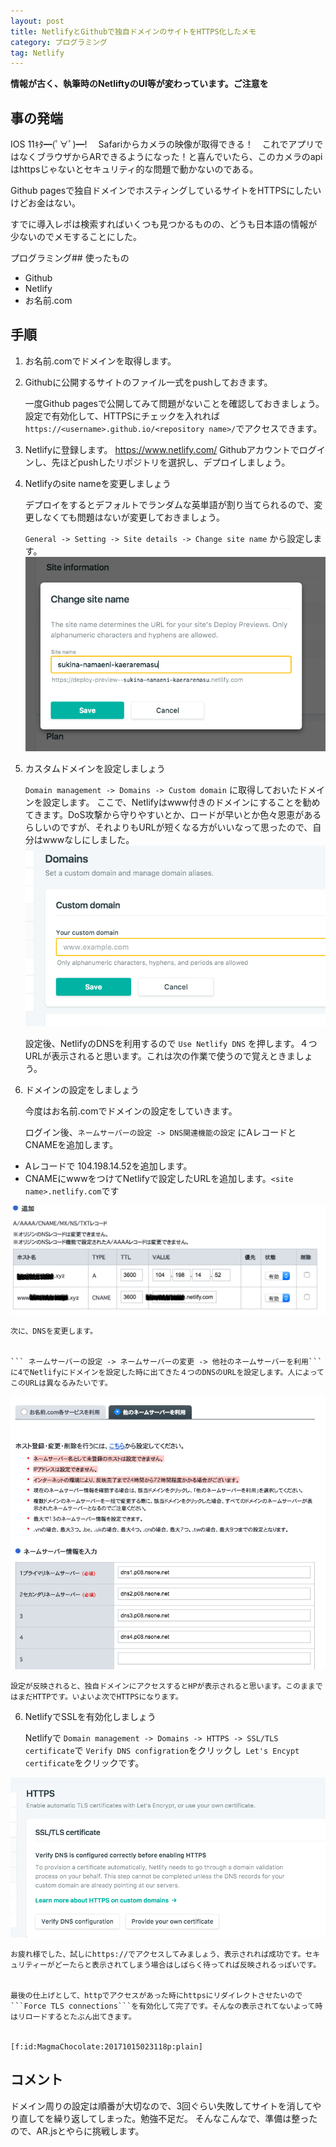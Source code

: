 ```yaml
---
layout: post
title: NetlifyとGithubで独自ドメインのサイトをHTTPS化したメモ
category: プログラミング
tag: Netlify
---
```

**情報が古く、執筆時のNetliftyのUI等が変わっています。ご注意を**
## 事の発端
IOS 11ｷﾀ━(ﾟ∀ﾟ)━! 　Safariからカメラの映像が取得できる！　これでアプリではなくブラウザからARできるようになった！と喜んでいたら、このカメラのapiはhttpsじゃないとセキュリティ的な問題で動かないのである。


Github pagesで独自ドメインでホスティングしているサイトをHTTPSにしたいけどお金はない。


すでに導入レポは検索すればいくつも見つかるものの、どうも日本語の情報が少ないのでメモすることにした。




プログラミング## 使ったもの
* Github
* Netlify
* お名前.com


## 手順
1. お名前.comでドメインを取得します。
2. Githubに公開するサイトのファイル一式をpushしておきます。


    一度Github pagesで公開してみて問題がないことを確認しておきましょう。設定で有効化して、HTTPSにチェックを入れれば```https://<username>.github.io/<repository name>/```でアクセスできます。
2. Netlifyに登録します。
<https://www.netlify.com/>
    Githubアカウントでログインし、先ほどpushしたリポジトリを選択し、デプロイしましょう。


3. Netlifyのsite nameを変更しましょう


    デプロイをするとデフォルトでランダムな英単語が割り当てられるので、変更しなくても問題はないが変更しておきましょう。


    ```General -> Setting -> Site details -> Change site name``` から設定します。
![](/images/uploads/20171015014625.png)




4. カスタムドメインを設定しましょう


    ```Domain management -> Domains -> Custom domain``` に取得しておいたドメインを設定します。
    ここで、Netlifyはwww付きのドメインにすることを勧めてきます。DoS攻撃から守りやすいとか、ロードが早いとか色々恩恵があるらしいのですが、それよりもURLが短くなる方がいいなって思ったので、自分はwwwなしにしました。
![](/images/uploads/20171015015607.png)


    設定後、NetlifyのDNSを利用するので ``` Use Netlify DNS ``` を押します。４つURLが表示されると思います。これは次の作業で使うので覚えときましょう。


5. ドメインの設定をしましょう


    今度はお名前.comでドメインの設定をしていきます。


    ログイン後、``` ネームサーバーの設定 -> DNS関連機能の設定 ``` にAレコードとCNAMEを追加します。
* Aレコードで 104.198.14.52を追加します。
* CNAMEにwwwをつけてNetlifyで設定したURLを追加します。```<site name>.netlify.com```です


![](/images/uploads/20171015021014.png)




    次に、DNSを変更します。


    ``` ネームサーバーの設定 -> ネームサーバーの変更 -> 他社のネームサーバーを利用``` に4でNetlifyにドメインを設定した時に出てきた４つのDNSのURLを設定します。人によってこのURLは異なるみたいです。


![](/images/uploads/20171015021555.png)


    設定が反映されると、独自ドメインにアクセスするとHPが表示されると思います。このままではまだHTTPです。いよいよ次でHTTPSになります。


6. NetlifyでSSLを有効化しましょう


    Netlifyで ```Domain management -> Domains -> HTTPS -> SSL/TLS certificate```で ```Verify DNS configration```をクリックし``` Let's Encypt certificate```をクリックです。


![](/images/uploads/20171015022037.png)




    お疲れ様でした、試しにhttps://でアクセスしてみましょう、表示されれば成功です。セキュリティーがどーたらと表示されてしまう場合はしばらく待ってれば反映されるっぽいです。


    最後の仕上げとして、httpでアクセスがあった時にhttpsにリダイレクトさせたいので ```Force TLS connections```を有効化して完了です。そんなの表示されてないよって時はリロードするとたぶん出てきます。


    [f:id:MagmaChocolate:20171015023118p:plain]




## コメント


ドメイン周りの設定は順番が大切なので、3回ぐらい失敗してサイトを消してやり直してを繰り返してしまった。勉強不足だ。
そんなこんなで、準備は整ったので、AR.jsとやらに挑戦します。
